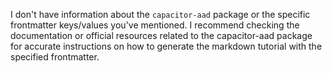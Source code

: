 I don't have information about the `capacitor-aad` package or the specific frontmatter keys/values you've mentioned. I recommend checking the documentation or official resources related to the capacitor-aad package for accurate instructions on how to generate the markdown tutorial with the specified frontmatter.